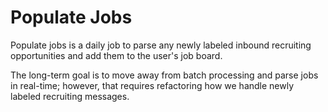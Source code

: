 # Populate Jobs

Populate jobs is a daily job to parse any newly labeled inbound recruiting opportunities and add them to the user's job board.

The long-term goal is to move away from batch processing and parse jobs in real-time; however, that requires refactoring how we handle newly labeled recruiting messages.
